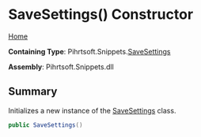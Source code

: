 # SaveSettings\(\) Constructor

[Home](../../../../README.md)

**Containing Type**: Pihrtsoft\.Snippets\.[SaveSettings](../README.md)

**Assembly**: Pihrtsoft\.Snippets\.dll

## Summary

Initializes a new instance of the [SaveSettings](../README.md) class\.

```csharp
public SaveSettings()
```

